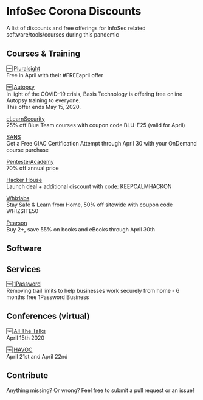 # InfoSec Corona Discounts
A list of discounts and free offerings for InfoSec related software/tools/courses during this pandemic

## Courses & Training

:free: [Pluralsight](https://www.pluralsight.com/offer/2020/free-april-month)\
Free in April with their #FREEapril offer

:free: [Autopsy](https://www.autopsy.com/support/training/covid-19-free-autopsy-training/)\
In light of the COVID-19 crisis, Basis Technology is offering free online Autopsy training to everyone.\
This offer ends May 15, 2020.

[eLearnSecurity](https://forge.elearnsecurity.com/april-blue-team/)\
25% off Blue Team courses with coupon code BLU-E25 (valid for April)

[SANS](https://www.sans.org/ondemand/specials)\
Get a Free GIAC Certification Attempt through April 30 with your OnDemand course purchase

[PentesterAcademy](https://www.pentesteracademy.com/pricing)\
70% off annual price

[Hacker House](https://hacker.house/training/)\
Launch deal + additional discount with code: KEEPCALMHACKON

[Whizlabs](https://www.whizlabs.com/)\
Stay Safe & Learn from Home, 50% off sitewide with coupon code WHIZSITE50

[Pearson](https://www.pearsonitcertification.com/store/browse/books)\
Buy 2+, save 55% on books and eBooks through April 30th

## Software

## Services

:free: [1Password](https://blog.1password.com/covid-19-response/)\
Removing trail limits to help businesses work securely from home - 6 months free 1Password Business

## Conferences (virtual)

:free: [All The Talks](https://live.allthetalks.org/)\
April 15th 2020

:free: [HAVOC](https://havoc.hackersacademy.com/)\
April 21st and April 22nd

## Contribute

Anything missing? Or wrong? Feel free to submit a pull request or an issue!

